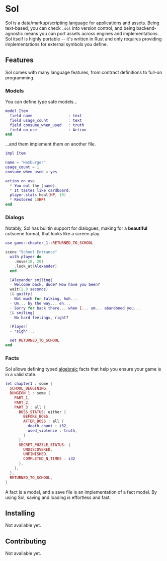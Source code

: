 # Sol

Sol is a data/markup/scripting language for applications and assets. Being text-based, you can check `.sol` into version control, and being backend-agnostic means you can port assets across engines and implementations.
Sol itself is highly portable -- it's written in Rust and only requires providing implementations for external symbols you define.

## Features

Sol comes with many language features, from contract definitions to full-on programming.

### Models

You can define type safe models...
```lua
model Item
  field name                : text
  field usage_count         : text
  field consume_when_used   : truth
  field on_use              : Action
end
```
...and them implement them on another file.
```lua
impl Item

name = "Hamburger"
usage_count = 1
consume_when_used = yes

action on_use
  * You eat the {name}.
  * It tastes like cardboard.
  player.stats.heal(HP, 10)
  * Restored 10HP!
end
```

### Dialogs

Notably, Sol has builtin support for dialogues, making for a __beautiful__ cutscene format, that looks like a screen play.

```lua
use game::chapter_1::RETURNED_TO_SCHOOL

scene "School Entrance"
  with player do
    .move(10, 20)
    .look_at(Alexander)
  end

  [Alexander smiling]
  - Welcome back, dude? How have you been?
  wait(2.0 seconds)
  [& guilty]
  - Not much for talking, huh...
  - Um... by the way... eh...
  - Sorry for back there... when I... um... abandoned you...
  [& smiling]
  - No hard feelings, right?

  [Player]
  - *sigh*...

  set RETURNED_TO_SCHOOL
end
```

### Facts

Sol allows defining typed [algebraic](https://en.wikipedia.org/wiki/Algebraic_data_type) facts that help you ensure your game is in a valid state.

```lua
let chapter1 : some {
  SCHOOL_BEGGINING,
  DUNGEON_1 : some {
    PART_1,
    PART_2,
    PART_3 : all {
      BOSS_STATUS: either {
        BEFORE_BOSS,
        AFTER_BOSS : all {
          death_count : i32,
          used_violence : truth,
        }
      },
      SECRET_PUZZLE_STATUS: {
        UNDISCOVERED,
        UNFINISHED,
        COMPLETED_N_TIMES : i32
      },
    },
  },
  RETURNED_TO_SCHOOL,
}
```
A fact is a model, and a save file is an implementation of a fact model. By using Sol, saving and loading is effortless and fast.

## Installing

Not available yet.

## Contributing

Not available yet.
